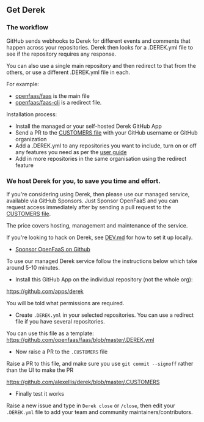 ## Get Derek

### The workflow

GitHub sends webhooks to Derek for different events and comments that happen across your repositories. Derek then looks for a .DEREK.yml file to see if the repository requires any response.

You can also use a single main repository and then redirect to that from the others, or use a different .DEREK.yml file in each. 

For example:

* [openfaas/faas](https://github.com/openfaas/faas/blob/master/.DEREK.yml) is the main file
* [openfaas/faas-cli](https://github.com/openfaas/faas-cli/blob/master/.DEREK.yml) is a redirect file.

Installation process:

* Install the managed or your self-hosted Derek GitHub App
* Send a PR to the [CUSTOMERS file](https://github.com/alexellis/derek/blob/master/.CUSTOMERS) with your GitHub username or GitHub organization
* Add a .DEREK.yml to any repositories you want to include, turn on or off any features you need as per the [user guide](./USER_GUIDE.md)
* Add in more repositories in the same organisation using the redirect feature

### We host Derek for you, to save you time and effort.

If you're considering using Derek, then please use our managed service, available via GitHub Sponsors. Just Sponsor OpenFaaS and you can request access immediately after by sending a pull request to the [CUSTOMERS file](https://github.com/alexellis/derek/blob/master/.CUSTOMERS).

The price covers hosting, management and maintenance of the service.

If you're looking to hack on Derek, see [DEV.md](DEV.md) for how to set it up locally.

* [Sponsor OpenFaaS on Github](https://github.com/sponsors/openfaas)

To use our managed Derek service follow the instructions below which take around 5-10 minutes.

* Install this GitHub App on the individual repository (not the whole org):

https://github.com/apps/derek

You will be told what permissions are required.

* Create `.DEREK.yml` in your selected repositories. You can use a redirect file if you have several repositories.

You can use this file as a template: https://github.com/openfaas/faas/blob/master/.DEREK.yml

* Now raise a PR to the `.CUSTOMERS` file

Raise a PR to this file, and make sure you use `git commit --signoff` rather than the UI to make the PR

https://github.com/alexellis/derek/blob/master/.CUSTOMERS

* Finally test it works

Raise a new issue and type in `Derek close` or `/close`, then edit your `.DEREK.yml` file to add your team and community maintainers/contributors.
